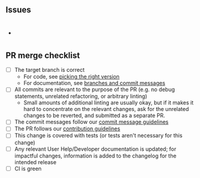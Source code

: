 <!--
  Thanks for contributing, you're awesome! ⭐
  Please describe expected and observed behaviour, and what you're fixing.
  For visual fixes, please include tested browsers and screenshots.
  
  Please read https://docs.silverstripe.org/en/contributing/code/ if you haven't contributed to this project recently.
-->

## Issues
<!--
  List all issues here that this pull request fixes/resolves.
  If there is no issue already, create a new one! You must link your pull request to at least one issue.
-->
- #

<!-- DO NOT EDIT BELOW THIS POINT! This checklist is for maintainers - though do take a look and make sure you've done everything you need to do -->
## PR merge checklist
- [ ] The target branch is correct
    - For code, see [picking the right version](https://docs.silverstripe.org/en/contributing/code/#picking-the-right-version/)
    - For documentation, see [branches and commit messages](https://docs.silverstripe.org/en/contributing/documentation#branches-and-commit-messages/)
- [ ] All commits are relevant to the purpose of the PR (e.g. no debug statements, unrelated refactoring, or arbitrary linting)
    - Small amounts of additional linting are usually okay, but if it makes it hard to concentrate on the relevant changes, ask for the unrelated changes to be reverted, and submitted as a separate PR.
- [ ] The commit messages follow our [commit message guidelines](https://docs.silverstripe.org/en/5/contributing/code/#commit-messages/)
- [ ] The PR follows our [contribution guidelines](https://docs.silverstripe.org/en/5/contributing/code/)
- [ ] This change is covered with tests (or tests aren't necessary for this change)
- [ ] Any relevant User Help/Developer documentation is updated; for impactful changes, information is added to the changelog for the intended release
- [ ] CI is green
